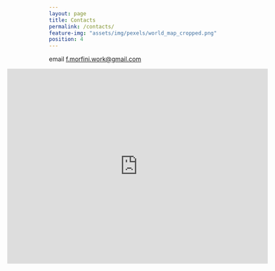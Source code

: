 ```yaml
---
layout: page
title: Contacts
permalink: /contacts/
feature-img: "assets/img/pexels/world_map_cropped.png"
position: 4
---
```


email [f.morfini.work@gmail.com](f.morfini.work@gmail.com)


<!-- interactive google map pointing at ISEC  -->
<iframe src="https://www.google.com/maps/embed?pb=!1m18!1m12!1m3!1d2540.9067127937933!2d-71.0892349875749!3d42.33740345494181!2m3!1f0!2f0!3f0!3m2!1i1024!2i768!4f13.1!3m3!1m2!1s0x89e37a22bfa1d9d7%3A0xbab99b179dfdea31!2sNortheastern%20University%20Interdisciplinary%20Science%20and%20Engineering%20Complex!5e0!3m2!1sen!2sit!4v1722950787257!5m2!1sen!2sit" width="600" height="450" style="border:0;" allowfullscreen="" loading="lazy" referrerpolicy="no-referrer-when-downgrade" align="right"></iframe>